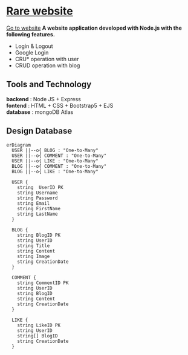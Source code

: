 # [Rare website](https://rareblogwebsite-production.up.railway.app/)
[Go to website](https://rareblogwebsite-production.up.railway.app/)
**A website application developed with Node.js with the following features.**
 - Login & Logout
 - Google Login
 - CRU* operation with user
 - CRUD operation with blog

## Tools and Technology
**backend** : Node JS + Express  
**fontend** : HTML + CSS + Bootstrap5 + EJS  
**database** : mongoDB Atlas
## Design Database

```mermaid
erDiagram
  USER ||--o{ BLOG : "One-to-Many"
  USER ||--o{ COMMENT : "One-to-Many"
  USER ||--o{ LIKE : "One-to-Many"
  BLOG ||--o{ COMMENT : "One-to-Many"
  BLOG ||--o{ LIKE : "One-to-Many"

  USER {
    string  UserID PK
    string Username
    string Password
    string Email
    string FirstName
    string LastName
  }

  BLOG {
    string BlogID PK
    string UserID
    string Title
    string Content
    string Image
    string CreationDate
  }

  COMMENT {
    string CommentID PK
    string UserID
    string BlogID
    string Content
    string CreationDate
  }

  LIKE {
    string LikeID PK
    string UserID
    string[] BlogID
    string CreationDate
  }

```
